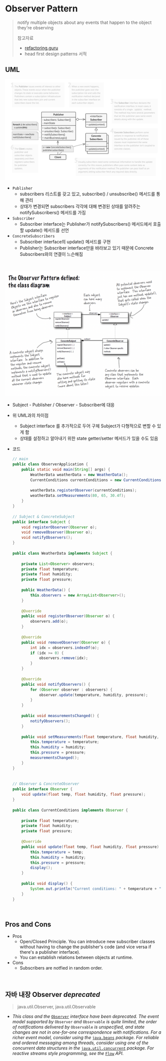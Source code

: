 # Observer Pattern

> notify multiple objects about any events that happen to the object they're observing
>
> 참고자료
>
> - [refactoring.guru](https://refactoring.guru/design-patterns/observer)
> - head first design patterns 서적



## UML

![](./src/observer-uml-1.png)

- `Publisher`
  - subscribers 리스트를 갖고 있고, subscribe() / unsubscribe() 메서드를 통해 관리
  - 상태가 변경되면 subscribers 각각에 대해 변경된 상태를 알려주는 notifySubscribers() 메서드를 가짐
- `Subscriber`
  - Subscriber interface는 Publisher가 notifySubscribers() 메서드에서 호출할 update() 메서드를 선언
- `ConcreteSubscribers`
  - Subscriber interface의 update() 메서드를 구현
  - Publisher는 Subscriber interface만을 바라보고 있기 때문에 Concrete Subscribers와의 연결이 느슨해짐

<br>

![](./src/observer-uml-2.png)

- Subject - Publisher / Observer - Subscriber에 대응

- 위 UML과의 차이점

  - Subject interface 를 추가적으로 두어 구체 Subject가 다형적으로 변할 수 있게 함
  - 상태를 설정하고 알아내기 위한 state getter/setter 메서드가 있을 수도 있음
  
- 코드

  ```java
  // main
  public class ObserverApplication {
      public static void main(String[] args) {
          WeatherData weatherData = new WeatherData();
          CurrentConditions currentConditions = new CurrentConditions();
  
          weatherData.registerObserver(currentConditions);
          weatherData.setMeasurements(80, 65, 30.4f);
      }
  }
  
  // Subject & ConcreteSubject
  public interface Subject {
      void registerObserver(Observer o);
      void removeObserver(Observer o);
      void notifyObservers();
  }
  
  public class WeatherData implements Subject {
  
      private List<Observer> observers;
      private float temperature;
      private float humidity;
      private float pressure;
  
      public WeatherData() {
          this.observers = new ArrayList<Observer>();
      }
  
      @Override
      public void registerObserver(Observer o) {
          observers.add(o);
      }
  
      @Override
      public void removeObserver(Observer o) {
          int idx = observers.indexOf(o);
          if (idx >= 0) {
              observers.remove(idx);
          }
      }
  
      @Override
      public void notifyObservers() {
          for (Observer observer : observers) {
              observer.update(temperature, humidity, pressure);
          }
      }
  
      public void measurementsChanged() {
          notifyObservers();
      }
  
      public void setMeasurements(float temperature, float humidity, float pressure) {
          this.temperature = temperature;
          this.humidity = humidity;
          this.pressure = pressure;
          measurementsChanged();
      }
  }
  
  
  // Observer & ConcreteObserver
  public interface Observer {
      void update(float temp, float humidity, float pressure);
  }
  
  public class CurrentConditions implements Observer {
  
      private float temperature;
      private float humidity;
      private float pressure;
  
      @Override
      public void update(float temp, float humidity, float pressure) {
          this.temperature = temp;
          this.humidity = humidity;
          this.pressure = pressure;
          display();
      }
  
      public void display() {
          System.out.println("Current conditions: " + temperature + ", " + humidity + ", " + pressure);
      }
  }
  ```


<br>

## Pros and Cons

- Pros
  - Open/Closed Principle. You can introduce new subscriber classes without having to change the publisher's code (and vice versa if there's a publisher interface).
  - You can establish relations between objects at runtime.
- Cons
  - Subscribers are notfied in random order.

<br>

## 자바 내장 Observer *deprecated*

> java.util.Observer, java.util.Observable

- *This class and the* [`Observer`](https://docs.oracle.com/javase/10/docs/api/java/util/Observer.html) *interface have been deprecated. The event model supported by* `Observer` *and* `Observable` *is quite limited, the order of notifications delivered by* `Observable` *is unspecified, and state changes are not in one-for-one correspondence with notifications. For a richer event model, consider using the* [`java.beans`](https://docs.oracle.com/javase/10/docs/api/java/beans/package-summary.html) *package. For reliable and ordered messaging among threads, consider using one of the concurrent data structures in the* [`java.util.concurrent`](https://docs.oracle.com/javase/10/docs/api/java/util/concurrent/package-summary.html) *package. For reactive streams style programming, see the* [`Flow`](https://docs.oracle.com/javase/10/docs/api/java/util/concurrent/Flow.html) *API.*